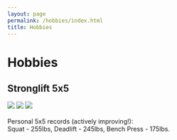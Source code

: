 ```yaml
---
layout: page
permalink: /hobbies/index.html
title: Hobbies
---
```


# Hobbies

## Stronglift 5x5

<div class="third">
<img src="/images/swimming2.JPG">
<img src="/images/swimming.JPG">
<img src="/images/surfing1.JPG">
</div>
<br>Personal 5x5 records (actively improving!):<br> Squat - 255lbs, Deadlift - 245lbs, Bench Press - 175lbs.



